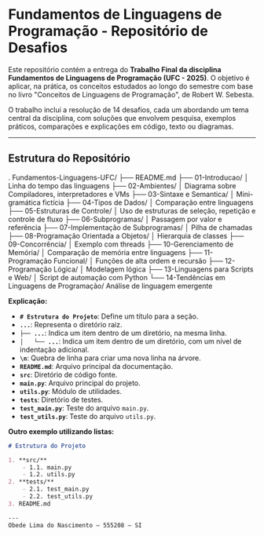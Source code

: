 
# Fundamentos de Linguagens de Programação - Repositório de Desafios

Este repositório contém a entrega do **Trabalho Final da disciplina Fundamentos de Linguagens de Programação (UFC - 2025)**. O objetivo é aplicar, na prática, os conceitos estudados ao longo do semestre com base no livro "Conceitos de Linguagens de Programação", de Robert W. Sebesta.

O trabalho inclui a resolução de 14 desafios, cada um abordando um tema central da disciplina, com soluções que envolvem pesquisa, exemplos práticos, comparações e explicações em código, texto ou diagramas.

---

## Estrutura do Repositório

.
Fundamentos-Linguagens-UFC/
├── README.md
├── 01-Introducao/
│   Linha do tempo das linguagens
├── 02-Ambientes/
│   Diagrama sobre Compiladores, interpretadores e VMs
├── 03-Sintaxe e Semantica/
│   Mini-gramática fictícia
├── 04-Tipos de Dados/
│   Comparação entre linguagens
├── 05-Estruturas de Controle/
│   Uso de estruturas de seleção, repetição e controle de fluxo
├── 06-Subprogramas/
│   Passagem por valor e referência
├── 07-Implementação de Subprogramas/
│   Pilha de chamadas
├── 08-Programação Orientada a Objetos/
│   Hierarquia de classes
├── 09-Concorrência/
│   Exemplo com threads
├── 10-Gerenciamento de Memória/
│   Comparação de memória entre linguagens
├── 11-Programação Funcional/
│   Funções de alta ordem e recursão
├── 12-Programação Lógica/
│   Modelagem lógica
├── 13-Linguagens para Scripts e Web/
│   Script de automação com Python
└── 14-Tendências em Linguagens de Programação/
    Análise de linguagem emergente


**Explicação:**

- **`# Estrutura do Projeto`**: Define um título para a seção.
- **`...`**: Representa o diretório raiz.
- **`├── ...`**: Indica um item dentro de um diretório, na mesma linha.
- **`│   └── ...`**: Indica um item dentro de um diretório, com um nível de indentação adicional.
- **`\n`**: Quebra de linha para criar uma nova linha na árvore.
- **`README.md`**: Arquivo principal da documentação.
- **`src`**: Diretório de código fonte.
- **`main.py`**: Arquivo principal do projeto.
- **`utils.py`**: Módulo de utilidades.
- **`tests`**: Diretório de testes.
- **`test_main.py`**: Teste do arquivo `main.py`.
- **`test_utils.py`**: Teste do arquivo `utils.py`.

**Outro exemplo utilizando listas:**

```markdown
# Estrutura do Projeto

1. **src/**
    - 1.1. main.py
    - 1.2. utils.py
2. **tests/**
    - 2.1. test_main.py
    - 2.2. test_utils.py
3. README.md

---
Obede Lima do Nascimento — 555208 — SI 
